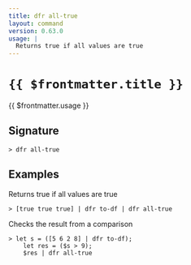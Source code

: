 ```yaml
---
title: dfr all-true
layout: command
version: 0.63.0
usage: |
  Returns true if all values are true
---
```


# `{{ $frontmatter.title }}`

<div style='white-space: pre-wrap;'>{{ $frontmatter.usage }}</div>

## Signature

```> dfr all-true ```

## Examples

Returns true if all values are true
```shell
> [true true true] | dfr to-df | dfr all-true
```

Checks the result from a comparison
```shell
> let s = ([5 6 2 8] | dfr to-df);
    let res = ($s > 9);
    $res | dfr all-true
```
